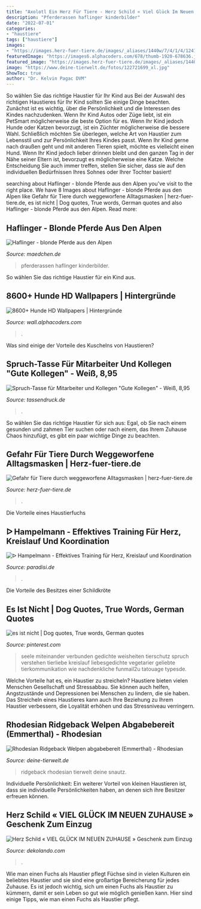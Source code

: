 ```yaml
---
title: "Axolotl Ein Herz Für Tiere - Herz Schild « Viel Glück Im Neuen Zuhause » Geschenk Zum Einzug"
description: "Pferderassen haflinger kinderbilder"
date: "2022-07-01"
categories:
- "haustiere"
tags: ["haustiere"]
images:
- "https://images.herz-fuer-tiere.de/images/_aliases/1440w/7/4/1/4/124147-1-de-DE/News_MaskeFB.jpg"
featuredImage: "https://images6.alphacoders.com/678/thumb-1920-678636.jpg"
featured_image: "https://images.herz-fuer-tiere.de/images/_aliases/1440w/7/4/1/4/124147-1-de-DE/News_MaskeFB.jpg"
image: "https://www.deine-tierwelt.de/fotos/122721699_xl.jpg"
ShowToc: true
author: "Dr. Kelvin Pagac DVM"
---
```



So wählen Sie das richtige Haustier für Ihr Kind aus
Bei der Auswahl des richtigen Haustieres für Ihr Kind sollten Sie einige Dinge beachten. Zunächst ist es wichtig, über die Persönlichkeit und die Interessen des Kindes nachzudenken. Wenn Ihr Kind Autos oder Züge liebt, ist ein PetSmart möglicherweise die beste Option für es. Wenn Ihr Kind jedoch Hunde oder Katzen bevorzugt, ist ein Züchter möglicherweise die bessere Wahl. Schließlich möchten Sie überlegen, welche Art von Haustier zum Lebensstil und zur Persönlichkeit Ihres Kindes passt. Wenn Ihr Kind gerne nach draußen geht und mit anderen Tieren spielt, möchte es vielleicht einen Hund. Wenn Ihr Kind jedoch lieber drinnen bleibt und den ganzen Tag in der Nähe seiner Eltern ist, bevorzugt es möglicherweise eine Katze. Welche Entscheidung Sie auch immer treffen, stellen Sie sicher, dass sie auf den individuellen Bedürfnissen Ihres Sohnes oder Ihrer Tochter basiert!

	

		
searching about Haflinger - blonde Pferde aus den Alpen you've visit to the right place. We have 8 Images about Haflinger - blonde Pferde aus den Alpen like Gefahr für Tiere durch weggeworfene Alltagsmasken | herz-fuer-tiere.de, es ist nicht | Dog quotes, True words, German quotes and also Haflinger - blonde Pferde aus den Alpen. Read more:
		
    
## Haflinger - Blonde Pferde Aus Den Alpen

<img loading=lazy src="https://www.maedchen.de/sites/default/files/styles/facebook/public/images/2016/11/12/58804_22798524_dcfd5bf64c.jpg" onerror="this.onerror=null;this.src='https://tse1.mm.bing.net/th?id=OIP.h7BnDusO23MRcWqy_rw3zAHaEK&amp;pid=15.1';" alt="Haflinger - blonde Pferde aus den Alpen">

_Source: maedchen.de_

>pferderassen haflinger kinderbilder. 

	

So wählen Sie das richtige Haustier für ein Kind aus.

    
## 8600+ Hunde HD Wallpapers | Hintergründe

<img loading=lazy src="https://images6.alphacoders.com/678/thumb-1920-678636.jpg" onerror="this.onerror=null;this.src='https://tse2.mm.bing.net/th?id=OIP.lxcfxtrcIs89JIi4q9vnFwHaF7&amp;pid=15.1';" alt="8600+ Hunde HD Wallpapers | Hintergründe">

_Source: wall.alphacoders.com_

>. 

	

Was sind einige der Vorteile des Kuschelns von Haustieren?

    
## Spruch-Tasse Für Mitarbeiter Und Kollegen &quot;Gute Kollegen&quot; - Weiß, 8,95

<img loading=lazy src="https://tassendruck.de/media/image/product/93593/lg/spruch-tasse-fuer-mitarbeiter-und-kollegen-gute-kollegen-weiss~2.jpg" onerror="this.onerror=null;this.src='https://tse4.mm.bing.net/th?id=OIP.i0b42wRDzE1aq1B4lw98eAHaHa&amp;pid=15.1';" alt="Spruch-Tasse für Mitarbeiter und Kollegen &quot;Gute Kollegen&quot; - Weiß, 8,95">

_Source: tassendruck.de_

>. 

	

So wählen Sie das richtige Haustier für sich aus: Egal, ob Sie nach einem gesunden und zahmen Tier suchen oder nach einem, das Ihrem Zuhause Chaos hinzufügt, es gibt ein paar wichtige Dinge zu beachten.

    
## Gefahr Für Tiere Durch Weggeworfene Alltagsmasken | Herz-fuer-tiere.de

<img loading=lazy src="https://images.herz-fuer-tiere.de/images/_aliases/1440w/7/4/1/4/124147-1-de-DE/News_MaskeFB.jpg" onerror="this.onerror=null;this.src='https://tse2.mm.bing.net/th?id=OIP.dul9rnv5ct1q3Ik6pDdjqAHaD4&amp;pid=15.1';" alt="Gefahr für Tiere durch weggeworfene Alltagsmasken | herz-fuer-tiere.de">

_Source: herz-fuer-tiere.de_

>. 

	

Die Vorteile eines Haustierfuchs

    
## ᐅ Hampelmann - Effektives Training Für Herz, Kreislauf Und Koordination

<img loading=lazy src="https://www.paradisi.de/images/artikel/24802-0-800-450-copy.jpg" onerror="this.onerror=null;this.src='https://tse1.mm.bing.net/th?id=OIP.AuQMHh4_fD-Qs4n2_Om2CQHaEK&amp;pid=15.1';" alt="ᐅ Hampelmann - Effektives Training für Herz, Kreislauf und Koordination">

_Source: paradisi.de_

>. 

	

Die Vorteile des Besitzes einer Schildkröte

    
## Es Ist Nicht | Dog Quotes, True Words, German Quotes

<img loading=lazy src="https://i.pinimg.com/736x/34/f6/f6/34f6f69e911437cb262ec43e27c12ea5.jpg" onerror="this.onerror=null;this.src='https://tse2.mm.bing.net/th?id=OIP.5NViupQA4AOIrYwPjiD5rwHaKR&amp;pid=15.1';" alt="es ist nicht | Dog quotes, True words, German quotes">

_Source: pinterest.com_

>seele miteinander verbunden gedichte weisheiten tierschutz spruch verstehen tierliebe kreislauf liebesgedichte vegetarier geliebte tierkommunikation wie nachdenkliche funmail2u tatouage typesde. 

	

Welche Vorteile hat es, ein Haustier zu streicheln?
Haustiere bieten vielen Menschen Gesellschaft und Stressabbau. Sie können auch helfen, Angstzustände und Depressionen bei Menschen zu lindern, die sie haben. Das Streicheln eines Haustieres kann auch Ihre Beziehung zu Ihrem Haustier verbessern, die Loyalität erhöhen und das Stressniveau verringern.

    
## Rhodesian Ridgeback Welpen Abgabebereit (Emmerthal) - Rhodesian

<img loading=lazy src="https://www.deine-tierwelt.de/fotos/122721699_xl.jpg" onerror="this.onerror=null;this.src='https://tse4.mm.bing.net/th?id=OIP.tvH7PDiPmzFaJCY7JxRsJgHaH3&amp;pid=15.1';" alt="Rhodesian Ridgeback Welpen abgabebereit (Emmerthal) - Rhodesian">

_Source: deine-tierwelt.de_

>ridgeback rhodesian tierwelt deine snautz. 

	

Individuelle Persönlichkeit: Ein weiterer Vorteil von kleinen Haustieren ist, dass sie individuelle Persönlichkeiten haben, an denen sich ihre Besitzer erfreuen können.

    
## Herz Schild « VIEL GLÜCK IM NEUEN ZUHAUSE » Geschenk Zum Einzug

<img loading=lazy src="https://www.dekolando.com/media/image/84/ed/be/HERZ-Viel-Gluck-im-neuen-Zuhause.jpg" onerror="this.onerror=null;this.src='https://tse1.mm.bing.net/th?id=OIP.CLDvX3SBczUtUk9OrPAN5AHaHa&amp;pid=15.1';" alt="Herz Schild « VIEL GLÜCK IM NEUEN ZUHAUSE » Geschenk zum Einzug">

_Source: dekolando.com_

>. 

	

Wie man einen Fuchs als Haustier pflegt
Füchse sind in vielen Kulturen ein beliebtes Haustier und sie sind eine großartige Bereicherung für jedes Zuhause. Es ist jedoch wichtig, sich um einen Fuchs als Haustier zu kümmern, damit er sein Leben so gut wie möglich genießen kann. Hier sind einige Tipps, wie man einen Fuchs als Haustier pflegt.

